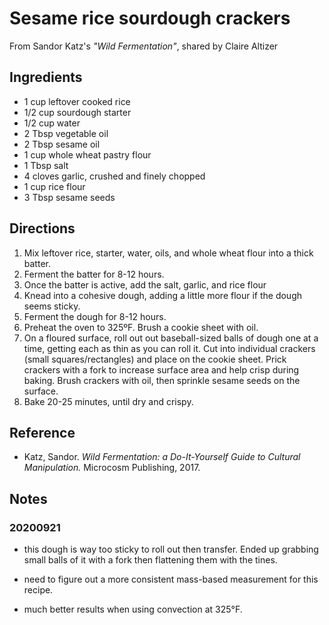 # Sesame rice sourdough crackers

From Sandor Katz's _"Wild Fermentation"_, shared by Claire Altizer

## Ingredients

* 1 cup leftover cooked rice
* 1/2 cup sourdough starter
* 1/2 cup water
* 2 Tbsp vegetable oil
* 2 Tbsp sesame oil
* 1 cup whole wheat pastry flour
* 1 Tbsp salt
* 4 cloves garlic, crushed and finely chopped
* 1 cup rice flour
* 3 Tbsp sesame seeds

## Directions

1. Mix leftover rice, starter, water, oils, and whole wheat flour into a thick
   batter.
2. Ferment the batter for 8-12 hours.
3. Once the batter is active, add the salt, garlic, and rice flour
4. Knead into a cohesive dough, adding a little more flour if the dough seems
   sticky.
5. Ferment the dough for 8-12 hours.
6. Preheat the oven to 325ºF. Brush a cookie sheet with oil.
7. On a floured surface, roll out out baseball-sized balls of dough one at a
   time, getting each as thin as you can roll it. Cut into individual crackers
   (small squares/rectangles) and place on the cookie sheet. Prick crackers with
   a fork to increase surface area and help crisp during baking. Brush crackers
   with oil, then sprinkle sesame seeds on the surface.
8. Bake 20-25 minutes, until dry and crispy.

## Reference

* Katz, Sandor. _Wild Fermentation: a Do-It-Yourself Guide to Cultural Manipulation._ Microcosm Publishing, 2017.

## Notes

### 20200921

* this dough is way too sticky to roll out then transfer. Ended up grabbing small balls of it with a fork then flattening them with the tines.

* need to figure out a more consistent mass-based measurement for this recipe.
* much better results when using convection at 325°F.
